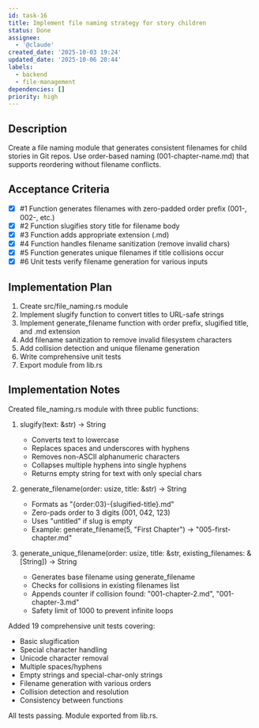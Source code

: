 ```yaml
---
id: task-16
title: Implement file naming strategy for story children
status: Done
assignee:
  - '@claude'
created_date: '2025-10-03 19:24'
updated_date: '2025-10-06 20:44'
labels:
  - backend
  - file-management
dependencies: []
priority: high
---
```


## Description

<!-- SECTION:DESCRIPTION:BEGIN -->
Create a file naming module that generates consistent filenames for child stories in Git repos. Use order-based naming (001-chapter-name.md) that supports reordering without filename conflicts.
<!-- SECTION:DESCRIPTION:END -->

## Acceptance Criteria
<!-- AC:BEGIN -->
- [x] #1 Function generates filenames with zero-padded order prefix (001-, 002-, etc.)
- [x] #2 Function slugifies story title for filename body
- [x] #3 Function adds appropriate extension (.md)
- [x] #4 Function handles filename sanitization (remove invalid chars)
- [x] #5 Function generates unique filenames if title collisions occur
- [x] #6 Unit tests verify filename generation for various inputs
<!-- AC:END -->

## Implementation Plan

<!-- SECTION:PLAN:BEGIN -->
1. Create src/file_naming.rs module
2. Implement slugify function to convert titles to URL-safe strings
3. Implement generate_filename function with order prefix, slugified title, and .md extension
4. Add filename sanitization to remove invalid filesystem characters
5. Add collision detection and unique filename generation
6. Write comprehensive unit tests
7. Export module from lib.rs
<!-- SECTION:PLAN:END -->

## Implementation Notes

<!-- SECTION:NOTES:BEGIN -->
Created file_naming.rs module with three public functions:

1. slugify(text: &str) -> String
   - Converts text to lowercase
   - Replaces spaces and underscores with hyphens
   - Removes non-ASCII alphanumeric characters
   - Collapses multiple hyphens into single hyphens
   - Returns empty string for text with only special chars

2. generate_filename(order: usize, title: &str) -> String
   - Formats as "{order:03}-{slugified-title}.md"
   - Zero-pads order to 3 digits (001, 042, 123)
   - Uses "untitled" if slug is empty
   - Example: generate_filename(5, "First Chapter") -> "005-first-chapter.md"

3. generate_unique_filename(order: usize, title: &str, existing_filenames: &[String]) -> String
   - Generates base filename using generate_filename
   - Checks for collisions in existing filenames list
   - Appends counter if collision found: "001-chapter-2.md", "001-chapter-3.md"
   - Safety limit of 1000 to prevent infinite loops

Added 19 comprehensive unit tests covering:
- Basic slugification
- Special character handling
- Unicode character removal
- Multiple spaces/hyphens
- Empty strings and special-char-only strings
- Filename generation with various orders
- Collision detection and resolution
- Consistency between functions

All tests passing. Module exported from lib.rs.
<!-- SECTION:NOTES:END -->

